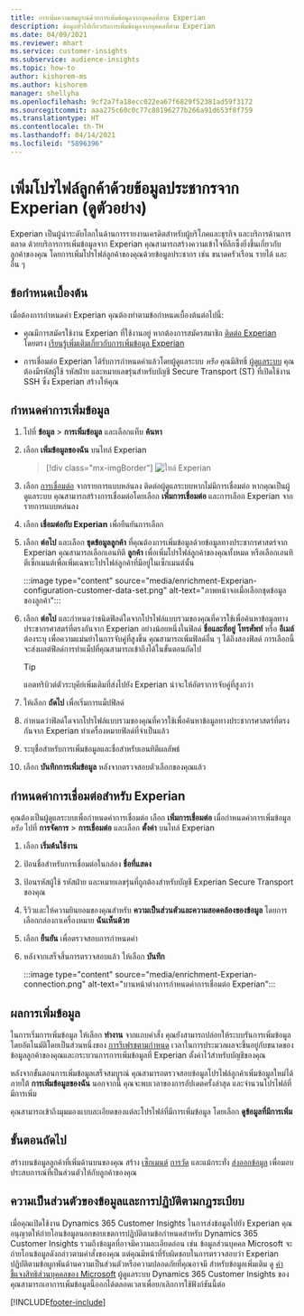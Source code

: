 ```yaml
---
title: การเพิ่มความสมบูรณ์ด้วยการเพิ่มข้อมูลจากบุคคลที่สาม Experian
description: ข้อมูลทั่วไปเกี่ยวกับการเพิ่มข้อมูลจากบุคคลที่สาม Experian
ms.date: 04/09/2021
ms.reviewer: mhart
ms.service: customer-insights
ms.subservice: audience-insights
ms.topic: how-to
author: kishorem-ms
ms.author: kishorem
manager: shellyha
ms.openlocfilehash: 9cf2a7fa18ecc022ea67f6829f52381ad59f3172
ms.sourcegitcommit: aaa275c60c0c77c88196277b266a91d653f8f759
ms.translationtype: HT
ms.contentlocale: th-TH
ms.lasthandoff: 04/14/2021
ms.locfileid: "5896396"
---
```

# <a name="enrich-customer-profiles-with-demographics-from-experian-preview"></a>เพิ่มโปรไฟล์ลูกค้าด้วยข้อมูลประชากรจาก Experian (ดูตัวอย่าง)

Experian เป็นผู้นำระดับโลกในด้านการรายงานเครดิตสำหรับผู้บริโภคและธุรกิจ และบริการด้านการตลาด ด้วยบริการการเพิ่มข้อมูลจาก Experian คุณสามารถสร้างความเข้าใจที่ลึกซึ้งยิ่งขึ้นเกี่ยวกับลูกค้าของคุณ โดยการเพิ่มโปรไฟล์ลูกค้าของคุณด้วยข้อมูลประชากร เช่น ขนาดครัวเรือน รายได้ และอื่น ๆ

## <a name="prerequisites"></a>ข้อกำหนดเบื้องต้น

เมื่อต้องการกำหนดค่า Experian คุณต้องทำตามข้อกำหนดเบื้องต้นต่อไปนี้:

- คุณมีการสมัครใช้งาน Experian ที่ใช้งานอยู่ หากต้องการสมัครสมาชิก [ติดต่อ Experian](https://www.experian.com/marketing-services/contact) โดยตรง [เรียนรู้เพิ่มเติมเกี่ยวกับการเพิ่มข้อมูล Experian](https://www.experian.com/marketing-services/microsoft?cmpid=ems_web_mci_cdppage)

- การเชื่อมต่อ Experian ได้รับการกำหนดค่าแล้วโดยผู้ดูแลระบบ *หรือ* คุณมีสิทธิ์ [ผู้ดูแลระบบ](permissions.md#administrator) คุณต้องมีรหัสผู้ใช้ รหัสฝ่าย และหมายเลขรุ่นสำหรับบัญชี Secure Transport (ST) ที่เปิดใช้งาน SSH ซึ่ง Experian สร้างให้คุณ

## <a name="configure-the-enrichment"></a>กำหนดค่าการเพิ่มข้อมูล

1. ไปที่ **ข้อมูล** > **การเพิ่มข้อมูล** และเลือกแท็บ **ค้นหา**

1. เลือก **เพิ่มข้อมูลของฉัน** บนไทล์ Experian

   > [!div class="mx-imgBorder"]
   > ![ไทล์ Experian](media/experian-tile.png "ไทล์ Experian")
   > 

1. เลือก [การเชื่อมต่อ](connections.md) จากรายการแบบหล่นลง ติดต่อผู้ดูแลระบบหากไม่มีการเชื่อมต่อ หากคุณเป็นผู้ดูแลระบบ คุณสามารถสร้างการเชื่อมต่อโดยเลือก **เพิ่มการเชื่อมต่อ** และการเลือก Experian จากรายการแบบหล่นลง 

1. เลือก **เชื่อมต่อกับ Experian** เพื่อยืนยันการเลือก

1.  เลือก **ต่อไป** และเลือก **ชุดข้อมูลลูกค้า** ที่คุณต้องการเพิ่มข้อมูลด้วยข้อมูลทางประชากรศาสตร์จาก Experian คุณสามารถเลือกเอนทิตี **ลูกค้า** เพื่อเพิ่มโปรไฟล์ลูกค้าของคุณทั้งหมด หรือเลือกเอนทิตีเซ็กเมนต์เพื่อเพิ่มเฉพาะโปรไฟล์ลูกค้าที่มีอยู่ในเซ็กเมนต์นั้น

    :::image type="content" source="media/enrichment-Experian-configuration-customer-data-set.png" alt-text="ภาพหน้าจอเมื่อเลือกชุดข้อมูลของลูกค้า":::

1. เลือก **ต่อไป** และกำหนดว่าชนิดฟิลด์ใดจากโปรไฟล์แบบรวมของคุณที่ควรใช้เพื่อค้นหาข้อมูลทางประชากรศาสตร์ที่ตรงกันจาก Experian อย่างน้อยหนึ่งในฟิลด์ **ชื่อและที่อยู่** **โทรศัพท์** หรือ **อีเมล์** ต้องระบุ เพื่อความแม่นยำในการจับคู่ที่สูงขึ้น คุณสามารถเพิ่มฟิลด์อื่น ๆ ได้ถึงสองฟิลด์ การเลือกนี้จะส่งผลต่ฟิลด์การทำแม็ปที่คุณสามารถเข้าถึงได้ในขั้นตอนถัดไป

    > [!TIP]
    > แอตทริบิวต์ตัวระบุคีย์เพิ่มเติมที่ส่งไปยัง Experian น่าจะให้อัตราการจับคู่ที่สูงกว่า

1. ให้เลือก **ถัดไป** เพื่อเริ่มการแม็ปฟิลด์

1. กำหนดว่าฟิลด์ใดจากโปรไฟล์แบบรวมของคุณที่ควรใช้เพื่อค้นหาข้อมูลทางประชากรศาสตร์ที่ตรงกันจาก Experian ทําเครื่องหมายฟิลด์ที่จำเป็นแล้ว

1. ระบุชื่อสำหรับการเพิ่มข้อมูลและชื่อสำหรับเอนทิตีผลลัพธ์

1. เลือก **บันทึกการเพิ่มข้อมูล** หลังจากตรวจสอบตัวเลือกของคุณแล้ว

## <a name="configure-the-connection-for-experian"></a>กำหนดค่าการเชื่อมต่อสำหรับ Experian 

คุณต้องเป็นผู้ดูแลระบบเพื่อกำหนดค่าการเชื่อมต่อ เลือก **เพิ่มการเชื่อมต่อ** เมื่อกำหนดค่าการเพิ่มข้อมูล *หรือ* ไปที่ **การจัดการ** > **การเชื่อมต่อ** และเลือก **ตั้งค่า** บนไทล์ Experian

1. เลือก **เริ่มต้นใช้งาน**

1. ป้อนชื่อสำหรับการเชื่อมต่อในกล่อง **ชื่อที่แสดง**

1. ป้อนรหัสผู้ใช้ รหัสฝ่าย และหมายเลขรุ่นที่ถูกต้องสำหรับบัญชี Experian Secure Transport ของคุณ

1. รีวิวและให้ความยินยอมของคุณสำหรับ **ความเป็นส่วนตัวและความสอดคล้องของข้อมูล** โดยการเลือกกล่องกาเครื่องหมาย **ฉันเห็นด้วย**

1. เลือก **ยืนยัน** เพื่อตรวจสอบการกำหนดค่า

1. หลังจากเสร็จสิ้นการตรวจสอบแล้ว ให้เลือก **บันทึก**
   
   :::image type="content" source="media/enrichment-Experian-connection.png" alt-text="บานหน้าต่างการกำหนดค่าการเชื่อมต่อ Experian":::

## <a name="enrichment-results"></a>ผลการเพิ่มข้อมูล

ในการเริ่มการเพิ่มข้อมูล ให้เลือก **ทำงาน** จากแถบคำสั่ง คุณยังสามารถปล่อยให้ระบบรันการเพิ่มข้อมูลโดยอัตโนมัติโดยเป็นส่วนหนึ่งของ [การรีเฟรชตามกำหนด](system.md#schedule-tab) เวลาในการประมวลผลจะขึ้นอยู่กับขนาดของข้อมูลลูกค้าของคุณและกระบวนการการเพิ่มข้อมูลที่ Experian ตั้งค่าไว้สำหรับบัญชีของคุณ

หลังจากขั้นตอนการเพิ่มข้อมูลเสร็จสมบูรณ์ คุณสามารถตรวจสอบข้อมูลโปรไฟล์ลูกค้าเพิ่มข้อมูลใหม่ได้ภายใต้ **การเพิ่มข้อมูลของฉัน** นอกจากนี้ คุณจะพบเวลาของการอัปเดตครั้งล่าสุด และจำนวนโปรไฟล์ที่มีการเพิ่ม

คุณสามารถเข้าถึงมุมมองแบบละเอียดของแต่ละโปรไฟล์ที่มีการเพิ่มข้อมูล โดยเลือก **ดูข้อมูลที่มีการเพิ่ม**

## <a name="next-steps"></a>ขั้นตอนถัดไป

สร้างบนข้อมูลลูกค้าที่เพิ่มด้านบนของคุณ สร้าง [เซ็กเมนต์](segments.md) [การวัด](measures.md) และแม้กระทั่ง [ส่งออกข้อมูล](export-destinations.md) เพื่อมอบประสบการณ์ที่เป็นส่วนตัวให้กับลูกค้าของคุณ

## <a name="data-privacy-and-compliance"></a>ความเป็นส่วนตัวของข้อมูลและการปฏิบัติตามกฎระเบียบ

เมื่อคุณเปิดใช้งาน Dynamics 365 Customer Insights ในการส่งข้อมูลไปยัง Experian คุณอนุญาตให้ถ่ายโอนข้อมูลนอกขอบเขตการปฏิบัติตามข้อกำหนดสำหรับ Dynamics 365 Customer Insights รวมถึงข้อมูลที่อาจมีความละเอียดอ่อน เช่น ข้อมูลส่วนบุคคล Microsoft จะถ่ายโอนข้อมูลดังกล่าวตามคำสั่งของคุณ แต่คุณมีหน้าที่รับผิดชอบในการตรวจสอบว่า Experian ปฏิบัติตามข้อผูกพันด้านความเป็นส่วนตัวหรือความปลอดภัยที่คุณอาจมี สำหรับข้อมูลเพิ่มเติม ดู [คำชี้แจงสิทธิส่วนบุคคลของ Microsoft](https://go.microsoft.com/fwlink/?linkid=396732)
ผู้ดูแลระบบ Dynamics 365 Customer Insights ของคุณสามารถเอาการเพิ่มข้อมูลนี้ออกได้ตลอดเวลาเพื่อยกเลิกการใช้ฟังก์ชันนี้ต่อ


[!INCLUDE[footer-include](../includes/footer-banner.md)]
